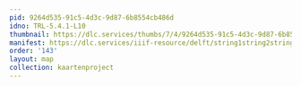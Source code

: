 ```yaml
---
pid: 9264d535-91c5-4d3c-9d87-6b8554cb486d
idno: TRL-5.4.1-L10
thumbnail: https://dlc.services/thumbs/7/4/9264d535-91c5-4d3c-9d87-6b8554cb486d/full/400,339/0/default.jpg
manifest: https://dlc.services/iiif-resource/delft/string1string2string3/kaartenproject-2007/TRL-5.4.1-L10
order: '143'
layout: map
collection: kaartenproject
---
```

